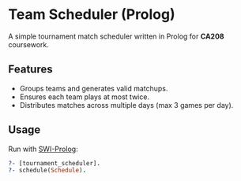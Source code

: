 # Team Scheduler (Prolog)

A simple tournament match scheduler written in Prolog for **CA208** coursework.

## Features

- Groups teams and generates valid matchups.
- Ensures each team plays at most twice.
- Distributes matches across multiple days (max 3 games per day).

## Usage

Run with [SWI-Prolog](https://www.swi-prolog.org/):

```prolog
?- [tournament_scheduler].
?- schedule(Schedule).
